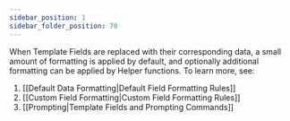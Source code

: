 ```yaml
---
sidebar_position: 1
sidebar_folder_position: 70
---
```


When Template Fields are replaced with their corresponding data, a small amount of formatting is applied by default, and optionally additional formatting can be applied by Helper functions. To learn more, see:

1. [[Default Data Formatting|Default Field Formatting Rules]]
2. [[Custom Field Formatting|Custom Field Formatting Rules]]
3. [[Prompting|Template Fields and Prompting Commands]]
